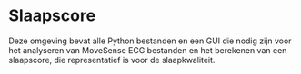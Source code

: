 # Slaapscore
Deze omgeving bevat alle Python bestanden en een GUI die nodig zijn voor het analyseren van MoveSense ECG bestanden en het berekenen van een slaapscore, die representatief is voor de slaapkwaliteit.

